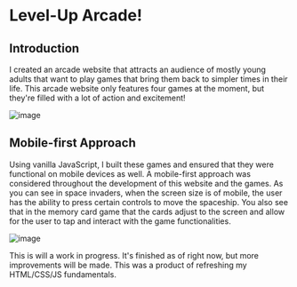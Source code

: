 # Level-Up Arcade!
## Introduction
I created an arcade website that attracts an audience of mostly young adults that want to play games that bring them back to simpler times in their life.
This arcade website only features four games at the moment, but they're filled with a lot of action and excitement!

![image](https://github.com/CesarAndrade007/Level-Up-Arcade/assets/108037193/88751560-01e6-438a-9c47-6f52bd63da10)

## Mobile-first Approach
Using vanilla JavaScript, I built these games and ensured that they were functional on mobile devices as well. A mobile-first approach was considered
throughout the development of this website and the games. As you can see in space invaders, when the screen size is of mobile, the user has the ability
to press certain controls to move the spaceship. You also see that in the memory card game that the cards adjust to the screen and allow for the user
to tap and interact with the game functionalities.

![image](https://github.com/CesarAndrade007/Level-Up-Arcade/assets/108037193/49542761-d52e-406d-b140-81a53d524903)

This is will a work in progress. It's finished as of right now, but more improvements will be made. This was a product of refreshing my HTML/CSS/JS fundamentals.
